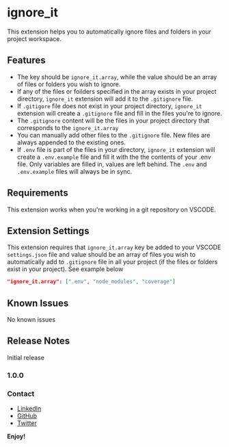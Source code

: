 # ignore_it

This extension helps you to automatically ignore files and folders in your project workspace.

## Features

* The key should be `ignore_it.array`, while the value should be an array of files or folders you wish to ignore.
* If any of the files or foilders specified in the array exists in your project directory, `ignore_it` extension will add it to the `.gitignore` file.
* If `.gitigore` file does not exist in your project directory, `ignore_it` extension will create a `.gitignore` file and fill in the files you're to ignore.
* The `.gitignore` content will be the files in your project directory that corresponds to the `ignore_it.array`
* You can manually add other files to the `.gitignore` file. New files are always appended to the existing ones.
* If `.env` file is part of the files in your directory, `ignore_it` extension will create a `.env.example` file and fill it with the the contents of your .env file. Only variables are filled in, values are left behind. The `.env` and `.env.example` files will always be in sync.

## Requirements

This extension works when you're working in a git repository on VSCODE.

## Extension Settings

This extension requires that `ignore_it.array` key be added to your VSCODE `settings.json` file and value should be an array of files you wish to automatically add to `.gitignore` file in all your project (if the files or folders exist in your project). See example below
```json
"ignore_it.array": [".env", "node_modules", "coverage"]
```

## Known Issues

No known issues

## Release Notes

Initial release

### 1.0.0

### Contact

* [LinkedIn](https://www.linkedin.com/in/marcdomain)
* [GitHub](https://www.github.com/marcdomain)
* [Twitter](https://www.twitter.com/marcdomain)

**Enjoy!**
